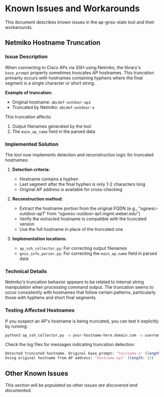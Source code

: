 # Known Issues and Workarounds

This document describes known issues in the ap-gnss-stats tool and their workarounds.

## Netmiko Hostname Truncation

### Issue Description

When connecting to Cisco APs via SSH using Netmiko, the library's `base_prompt` property sometimes truncates AP hostnames. This truncation primarily occurs with hostnames containing hyphens where the final segment is a single character or short string.

**Example of truncation:**

- Original hostname: `abcdef-outdoor-ap1`
- Truncated by Netmiko: `abcdef-outdoor-a`

This truncation affects:

1. Output filenames generated by the tool
2. The `main_ap_name` field in the parsed data

### Implemented Solution

The tool now implements detection and reconstruction logic for truncated hostnames:

1. **Detection criteria:**
   - Hostname contains a hyphen
   - Last segment after the final hyphen is only 1-2 characters long
   - Original AP address is available for cross-checking

2. **Reconstruction method:**
   - Extract the hostname portion from the original FQDN (e.g., "ogxwsc-outdoor-ap1" from "ogxwsc-outdoor-ap1.mgmt.weber.edu")
   - Verify the extracted hostname is compatible with the truncated version
   - Use the full hostname in place of the truncated one

3. **Implementation locations:**
   - `ap_ssh_collector.py`: For correcting output filenames
   - `gnss_info_parser.py`: For correcting the `main_ap_name` field in parsed data

### Technical Details

Netmiko's truncation behavior appears to be related to internal string manipulation when processing command output. The truncation seems to occur consistently with hostnames that follow certain patterns, particularly those with hyphens and short final segments.

### Testing Affected Hostnames

If you suspect an AP's hostname is being truncated, you can test it explicitly by running:

```bash
python3 ap_ssh_collector.py -a your-hostname-here.domain.com -u username
```

Check the log files for messages indicating truncation detection:

```pl
Detected truncated hostname. Original base_prompt: 'hostname-a' (length: 10)
Using original hostname from AP address: 'hostname-ap1' (length: 12)
```

## Other Known Issues

*This section will be populated as other issues are discovered and documented.*
